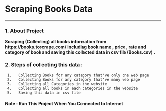 # **Scraping Books Data**
--------------------------------------------------------------------------
### 1. About Project
**Scraping (Collecting) all books information from https://books.toscrape.com/ including book name , price , rate and category of book and saving this collected data in csv file (Books.csv) .** 


### 2. Steps of collecting this data :     
     1.   Collecting Books for any category that've only one web page 
     2.   Collecting Books for any category that've many web page
     3.   Collecting all Categories in the website
     4.   Collecting all books in each categories in the website 
     5.   Saving this data in csv file
     
#### Note   : **Run This Project When You Connected to Internet**  
